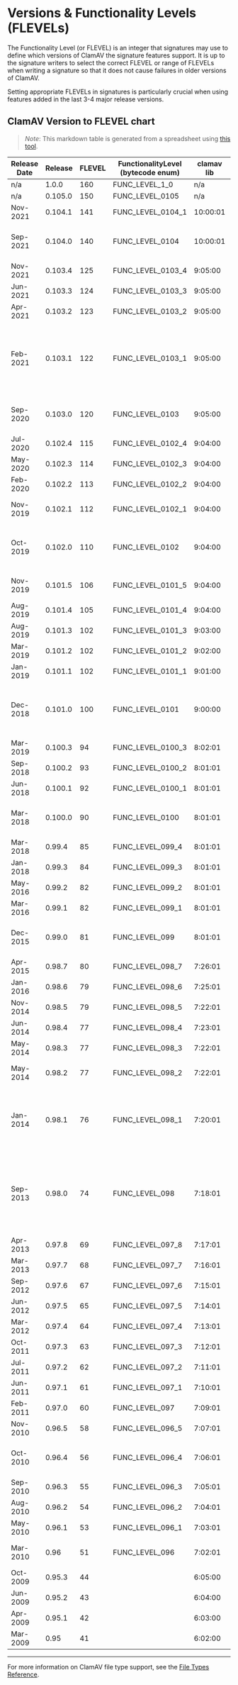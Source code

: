 # Versions & Functionality Levels (FLEVELs)

The Functionality Level (or FLEVEL) is an integer that signatures may use to define which versions of ClamAV the signature features support. It is up to the signature writers to select the correct FLEVEL or range of FLEVELs when writing a signature so that it does not cause failures in older versions of ClamAV.

Setting appropriate FLEVELs in signatures is particularly crucial when using features added in the last 3-4 major release versions.

## ClamAV Version to FLEVEL chart

> _Note_: This markdown table is generated from a spreadsheet using [this tool](https://thisdavej.com/copy-table-in-excel-and-paste-as-a-markdown-table/).

| Release Date | Release | FLEVEL | FunctionalityLevel (bytecode enum) | clamav lib | .so    | freshclam lib | .so   | API/ABI changes, major features, other notes                                                                                                                                                                                                                                           |
| ------------ | ------- | ------ | ---------------------------------- | ---------- | ------ | ------------- | ----- | -------------------------------------------------------------------------------------------------------------------------------------------------------------------------------------------------------------------------------------------------------------------------------------- |
| n/a          | 1.0.0   | 160    | FUNC_LEVEL_1_0                     | n/a        | n/a    | n/a           | n/a   |                                                                                                                                                                                                                                                                                        |
| n/a          | 0.105.0 | 150    | FUNC_LEVEL_0105                    | n/a        | n/a    | n/a           | n/a   |                                                                                                                                                                                                                                                                                        |
| Nov-2021     | 0.104.1 | 141    | FUNC_LEVEL_0104_1                  | 10:00:01   | 9.1.0  | 2:02:00       | 2.0.2 | Critical bug fixes                                                                                                                                                                                                                                                                     |
| Sep-2021     | 0.104.0 | 140    | FUNC_LEVEL_0104                    | 10:00:01   | 9.1.0  | 2:02:00       | 2.0.2 | CMake stabilized (autotools removed); Added db load/compile/free callbacks to clamav.h API.                                                                                                                                                                                            |
| Nov-2021     | 0.103.4 | 125    | FUNC_LEVEL_0103_4                  | 9:05:00    | 9.0.5  | 2:01:00       | 2.0.1 | Critical bug fixes                                                                                                                                                                                                                                                                     |
| Jun-2021     | 0.103.3 | 124    | FUNC_LEVEL_0103_3                  | 9:05:00    | 9.0.5  | 2:01:00       | 2.0.1 | Critical bug fixes                                                                                                                                                                                                                                                                     |
| Apr-2021     | 0.103.2 | 123    | FUNC_LEVEL_0103_2                  | 9:05:00    | 9.0.5  | 2:01:00       | 2.0.1 | Security fixes                                                                                                                                                                                                                                                                         |
| Feb-2021     | 0.103.1 | 122    | FUNC_LEVEL_0103_1                  | 9:05:00    | 9.0.5  | 2:01:00       | 2.0.1 | Fix PNG parser; Loosen GIF format validation (trailer byte); Fix scan issue on Windows RAM disks; Fix clamonacc FD-passing; Enable JPEG & TIFF validation; Add CL_TYPE_JPEG, CL_TYPE_TIFF; Adds ALERT_BROKEN_IMAGES scan heuristics option                                             |
| Sep-2020     | 0.103.0 | 120    | FUNC_LEVEL_0103                    | 9:05:00    | 9.0.5  | 2:01:00       | 2.0.1 | Add CL_TYPE_PNG, CL_TYPE_GIF; Add XLM macro detection; Add bzip2 & LZMA decompression functions to bytecode API                                                                                                                                                                        |
| Jul-2020     | 0.102.4 | 115    | FUNC_LEVEL_0102_4                  | 9:04:00    | 9.0.4  | 2:00:00       | 2.0.0 | Security fixes                                                                                                                                                                                                                                                                         |
| May-2020     | 0.102.3 | 114    | FUNC_LEVEL_0102_3                  | 9:04:00    | 9.0.4  | 2:00:00       | 2.0.0 | Security fixes                                                                                                                                                                                                                                                                         |
| Feb-2020     | 0.102.2 | 113    | FUNC_LEVEL_0102_2                  | 9:04:00    | 9.0.4  | 2:00:00       | 2.0.0 | Security fixes                                                                                                                                                                                                                                                                         |
| Nov-2019     | 0.102.1 | 112    | FUNC_LEVEL_0102_1                  | 9:04:00    | 9.0.4  | 2:00:00       | 2.0.0 | Security fixes; Significant load time improvement for LDBs with common pattern prefixes                                                                                                                                                                                                |
| Oct-2019     | 0.102.0 | 110    | FUNC_LEVEL_0102                    | 9:04:00    | 9.0.4  | 2:00:00       | 2.0.0 | BytecodeKind: BC_ELF_UNPACKER, BC_MACHO_UNPACKER; Add CL_TYPE_EGG/CL_TYPE_EGG_SFX; Added scan time limit                                                                                                                                                                               |
| Nov-2019     | 0.101.5 | 106    | FUNC_LEVEL_0101_5                  | 9:04:00    | 9.0.4  |               |       | Security fixes; Significant load time improvement for LDBs with common pattern prefixes                                                                                                                                                                                                |
| Aug-2019     | 0.101.4 | 105    | FUNC_LEVEL_0101_4                  | 9:04:00    | 9.0.4  |               |       | Security fixes; Added scan time limit, bzip vuln fix                                                                                                                                                                                                                                   |
| Aug-2019     | 0.101.3 | 102    | FUNC_LEVEL_0101_3                  | 9:03:00    | 9.0.3  |               |       | Security fixes; Flevel not incremented (whoops)                                                                                                                                                                                                                                        |
| Mar-2019     | 0.101.2 | 102    | FUNC_LEVEL_0101_2                  | 9:02:00    | 9.0.2  |               |       | Security fixes; Flevel not incremented (whoops)                                                                                                                                                                                                                                        |
| Jan-2019     | 0.101.1 | 102    | FUNC_LEVEL_0101_1                  | 9:01:00    | 9.0.1  |               |       | Fix to clamav.h header; Adds clamav-types.h                                                                                                                                                                                                                                            |
| Dec-2018     | 0.101.0 | 100    | FUNC_LEVEL_0101                    | 9:00:00    | 9.0.0  |               |       | Non-backwards compatible API/ABI change: Added filename to scanfile & scandesc, and scan options became a struct; RAR5 Support; Byte-Compare Subsigs; Add CL_TYPE_LNK                                                                                                                  |
| Mar-2019     | 0.100.3 | 94     | FUNC_LEVEL_0100_3                  | 8:02:01    | 7.1.2  |               |       | Security fixes                                                                                                                                                                                                                                                                         |
| Sep-2018     | 0.100.2 | 93     | FUNC_LEVEL_0100_2                  | 8:01:01    | 7.1.1  |               |       | Security fixes; Some lenience changes to FreshClam                                                                                                                                                                                                                                     |
| Jun-2018     | 0.100.1 | 92     | FUNC_LEVEL_0100_1                  | 8:01:01    | 7.1.1  |               |       | Security fixes; Add support for HTTPS in ClamSubmit                                                                                                                                                                                                                                    |
| Mar-2018     | 0.100.0 | 90     | FUNC_LEVEL_0100                    | 8:01:01    | 7.1.1  |               |       | Feature release 2 years in dev't; Many improvements; Notably Container/Intermediates changes; Changes to wildcard signatures                                                                                                                                                           |
| Mar-2018     | 0.99.4  | 85     | FUNC_LEVEL_099_4                   | 8:01:01    | 7.1.1  |               |       | Security fixes; Other important bug fixes                                                                                                                                                                                                                                              |
| Jan-2018     | 0.99.3  | 84     | FUNC_LEVEL_099_3                   | 8:01:01    | 7.1.1  |               |       | Security fixes; Minor bug fixes                                                                                                                                                                                                                                                        |
| May-2016     | 0.99.2  | 82     | FUNC_LEVEL_099_2                   | 8:01:01    | 7.1.1  |               |       | Various bug fixes                                                                                                                                                                                                                                                                      |
| Mar-2016     | 0.99.1  | 82     | FUNC_LEVEL_099_1                   | 8:01:01    | 7.1.1  |               |       | Security fixes; HWP support                                                                                                                                                                                                                                                            |
| Dec-2015     | 0.99.0  | 81     | FUNC_LEVEL_099                     | 8:01:01    | 7.1.1  |               |       | Add Yara and PCRE support; Add 'other' targets type (14) for non-listed target types; Improved on-access scanning.                                                                                                                                                                     |
| Apr-2015     | 0.98.7  | 80     | FUNC_LEVEL_098_7                   | 7:26:01    | 6.1.26 |               |       | Security fixes; MSXML & PDF fixes                                                                                                                                                                                                                                                      |
| Jan-2016     | 0.98.6  | 79     | FUNC_LEVEL_098_6                   | 7:25:01    | 6.1.25 |               |       | Security fixes; Other bug fixes                                                                                                                                                                                                                                                        |
| Nov-2014     | 0.98.5  | 79     | FUNC_LEVEL_098_5                   | 7:22:01    | 6.1.22 |               |       | Added internal target type (13); File properties JSON output.                                                                                                                                                                                                                          |
| Jun-2014     | 0.98.4  | 77     | FUNC_LEVEL_098_4                   | 7:23:01    | 6.1.23 |               |       |                                                                                                                                                                                                                                                                                        |
| May-2014     | 0.98.3  | 77     | FUNC_LEVEL_098_3                   | 7:22:01    | 6.1.22 |               |       |                                                                                                                                                                                                                                                                                        |
| May-2014     | 0.98.2  | 77     | FUNC_LEVEL_098_2                   | 7:22:01    | 6.1.22 |               |       | Add engine_options bit field (and DisableCache option); Add stats callbacks and callback context                                                                                                                                                                                       |
| Jan-2014     | 0.98.1  | 76     | FUNC_LEVEL_098_1                   | 7:20:01    | 6.1.20 |               |       | Added XZ support and ForceToDisk scan option; Added Libxml2 dependency + XAR, DMG, HFS+/HFSX support; Added FTM type 4 (for in-buffer partition magic, analogous to type 0 for files)                                                                                                  |
| Sep-2013     | 0.98.0  | 74     | FUNC_LEVEL_098                     | 7:18:01    | 6.1.18 |               |       | Add Target-Types 10 - 13 (PDF, FLASH, JAVA, and INTERNAL); Introduced all-scan options; SWF and Java targets (11 & 12); Introduced with "SE" offset modifier; Introduced with ISO9660 scanning support; Add wild card bracket notation{} for body-based signatures; Disable SWF parser |
| Apr-2013     | 0.97.8  | 69     | FUNC_LEVEL_097_8                   | 7:17:01    | 6.1.17 |               |       | Security fixes                                                                                                                                                                                                                                                                         |
| Mar-2013     | 0.97.7  | 68     | FUNC_LEVEL_097_7                   | 7:16:01    | 6.1.16 |               |       | Security fixes                                                                                                                                                                                                                                                                         |
| Sep-2012     | 0.97.6  | 67     | FUNC_LEVEL_097_6                   | 7:15:01    | 6.1.15 |               |       | Fixed error-handling issues                                                                                                                                                                                                                                                            |
| Jun-2012     | 0.97.5  | 65     | FUNC_LEVEL_097_5                   | 7:14:01    | 6.1.14 |               |       | First Sourcefire ClamAV release                                                                                                                                                                                                                                                        |
| Mar-2012     | 0.97.4  | 64     | FUNC_LEVEL_097_4                   | 7:13:01    | 6.1.13 |               |       | Support comment lines in ALL DB files                                                                                                                                                                                                                                                  |
| Oct-2011     | 0.97.3  | 63     | FUNC_LEVEL_097_3                   | 7:12:01    | 6.1.12 |               |       |                                                                                                                                                                                                                                                                                        |
| Jul-2011     | 0.97.2  | 62     | FUNC_LEVEL_097_2                   | 7:11:01    | 6.1.11 |               |       |                                                                                                                                                                                                                                                                                        |
| Jun-2011     | 0.97.1  | 61     | FUNC_LEVEL_097_1                   | 7:10:01    | 6.1.10 |               |       |                                                                                                                                                                                                                                                                                        |
| Feb-2011     | 0.97.0  | 60     | FUNC_LEVEL_097                     | 7:09:01    | 6.1.9  |               |       |                                                                                                                                                                                                                                                                                        |
| Nov-2010     | 0.96.5  | 58     | FUNC_LEVEL_096_5                   | 7:07:01    | 6.1.7  |               |       |                                                                                                                                                                                                                                                                                        |
| Oct-2010     | 0.96.4  | 56     | FUNC_LEVEL_096_4                   | 7:06:01    | 6.1.6  |               |       | Minimal FLEVEL allowed for all current bytecode signatures (quadratic load-time before this point)                                                                                                                                                                                     |
| Sep-2010     | 0.96.3  | 55     | FUNC_LEVEL_096_3                   | 7:05:01    | 6.1.5  |               |       |                                                                                                                                                                                                                                                                                        |
| Aug-2010     | 0.96.2  | 54     | FUNC_LEVEL_096_2                   | 7:04:01    | 6.1.4  |               |       |                                                                                                                                                                                                                                                                                        |
| May-2010     | 0.96.1  | 53     | FUNC_LEVEL_096_1                   | 7:03:01    | 6.1.3  |               |       |                                                                                                                                                                                                                                                                                        |
| Mar-2010     | 0.96    | 51     | FUNC_LEVEL_096                     | 7:02:01    | 6.1.2  |               |       | Add bytecode & CDB signatures, Ignores should use IGN2 (or take name field only from IGN)                                                                                                                                                                                              |
| Oct-2009     | 0.95.3  | 44     |                                    | 6:05:00    | 6.0.5  |               |       |                                                                                                                                                                                                                                                                                        |
| Jun-2009     | 0.95.2  | 43     |                                    | 6:04:00    | 6.0.4  |               |       |                                                                                                                                                                                                                                                                                        |
| Apr-2009     | 0.95.1  | 42     |                                    | 6:03:00    | 6.0.3  |               |       |                                                                                                                                                                                                                                                                                        |
| Mar-2009     | 0.95    | 41     |                                    | 6:02:00    | 6.0.2  |               |       | Ignores should use IGN format (including line number)                                                                                                                                                                                                                                  |

----

For more information on ClamAV file type support, see the [File Types Reference](FileTypes.md).
